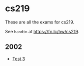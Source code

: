 # cs219

These are all the exams for cs219.

See `handin` at https://fn.lc/hw/cs219.



## 2002


* [Test 3](/static/exams/cs219/2002/sampleExam3.pdf)


